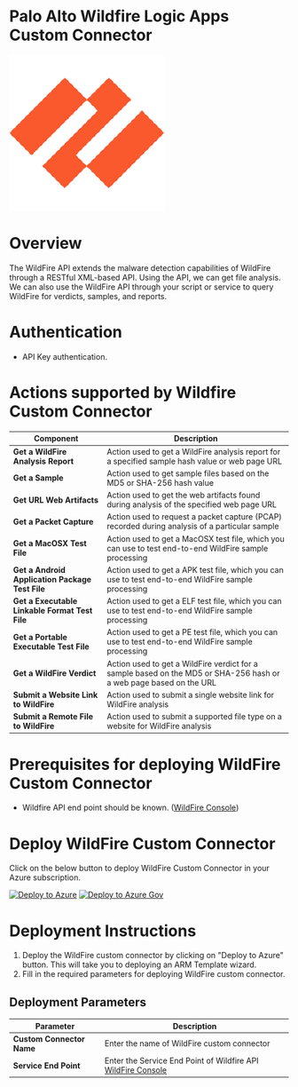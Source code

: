 # Palo Alto Wildfire Logic Apps Custom Connector

![Palo Alto WildFire](./Wildfire-CustomConnector.png)

# Overview
The WildFire API extends the malware detection capabilities of WildFire through a RESTful
XML-based API. Using the API, we can get file analysis. We can also use the WildFire API
through your script or service to query WildFire for verdicts, samples, and reports.

# Authentication
* API Key authentication.

# Actions supported by Wildfire Custom Connector
| Component | Description |
| --------- | -------------- |
| **Get a WildFire Analysis Report** | Action used to get a WildFire analysis report for a specified sample hash value or web page URL |
| **Get a Sample** | Action used to get sample files based on the MD5 or SHA-256 hash value |
| **Get URL Web Artifacts** | Action used to get the web artifacts found during analysis of the specified web page URL |
| **Get a Packet Capture** |Action used to request a packet capture (PCAP) recorded during analysis of a particular sample |
| **Get a MacOSX Test File** | Action used to get a MacOSX test file, which you can use to test end-to-end WildFire sample processing |
| **Get a Android Application Package Test File** | Action used to get a APK test file, which you can use to test end-to-end WildFire sample processing |
| **Get a Executable Linkable Format Test File** | Action used to get a ELF test file, which you can use to test end-to-end WildFire sample processing |
| **Get a Portable Executable Test File** | Action used to get a PE test file, which you can use to test end-to-end WildFire sample processing |
| **Get a WildFire Verdict** | Action used to get a WildFire verdict for a sample based on the MD5 or SHA-256 hash or a web page based on the URL |
| **Submit a Website Link to WildFire** | Action used to submit a single website link for WildFire analysis |
| **Submit a Remote File to WildFire** | Action used to submit a supported file type on a website for WildFire analysis|

# Prerequisites for deploying WildFire Custom Connector
- Wildfire API end point should be known. ([WildFire Console](https://wildfire.paloaltonetworks.com))

# Deploy WildFire Custom Connector
Click on the below button to deploy WildFire Custom Connector in your Azure subscription.

[![Deploy to Azure](https://aka.ms/deploytoazurebutton)](https://portal.azure.com/#create/Microsoft.Template/uri/https%3A%2F%2Fraw.githubusercontent.com%2FAzure%2FAzure-Sentinel%2Fmaster%2FPlaybooks%2FPaloAlto-Wildfire%2FConnectores%2FWildFireConnector%2Fazuredeploy.json)
[![Deploy to Azure Gov](https://aka.ms/deploytoazuregovbutton)](https://portal.azure.us/#create/Microsoft.Template/uri/https%3A%2F%2Fraw.githubusercontent.com%2FAzure%2FAzure-Sentinel%2Fmaster%2FPlaybooks%2FPaloAlto-Wildfire%2FConnectores%2FWildFireConnector%2Fazuredeploy.json)


# Deployment Instructions 
1. Deploy the WildFire custom connector by clicking on "Deploy to Azure" button. This will take you to deploying an ARM Template wizard.
2. Fill in the required parameters for deploying WildFire custom connector.

## Deployment Parameters

| Parameter  | Description |
| ------------- | ------------- |
| **Custom Connector Name** | Enter the name of WildFire custom connector |
| **Service End Point** | Enter the Service End Point of Wildfire API [WildFire Console](https://wildfire.paloaltonetworks.com)|